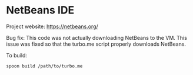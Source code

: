 # NetBeans IDE

Project website: https://netbeans.org/

Bug fix:
This code was not actually downloading NetBeans to the VM. This issue was fixed so that the turbo.me script properly downloads NetBeans.

To build: 

    spoon build /path/to/turbo.me
